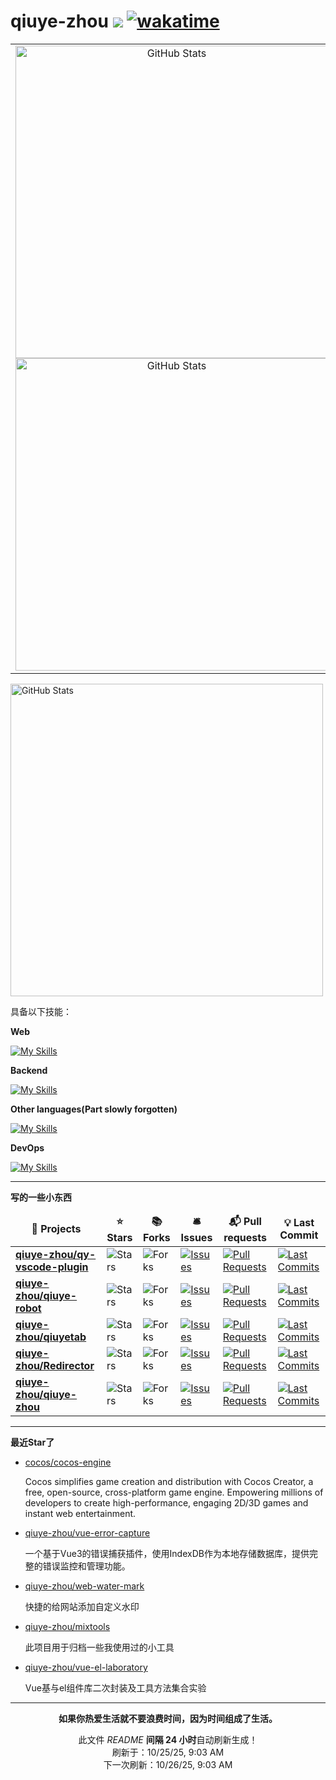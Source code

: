 # qiuye-zhou ![](https://visitor-badge.laobi.icu/badge?page_id=qiuye-zhou.readme) [![wakatime](https://wakatime.com/badge/user/9213dc96-df0d-4e66-b0bb-50f9e04e988c.svg)](https://wakatime.com/@9213dc96-df0d-4e66-b0bb-50f9e04e988c)

<table>
  <tr>
    <td align="center">
      <img width="500px" alt="GitHub Stats" src="https://github-readme-stats.vercel.app/api?username=qiuye-zhou&show_icons=true"/>
      <img width="500px" alt="GitHub Stats" src="https://github-readme-stats.vercel.app/api/top-langs/?username=qiuye-zhou&count_private=true&show_icons=true&layout=compact"/>
    </td>
    <td align="center">
      <img width="700px" alt="GitHub Stats" src="https://s21.ax1x.com/2025/08/30/pVcVrQO.png"/>
    </td>
  </tr>
</table>

<img width="500px" alt="GitHub Stats" src="https://leetcard.jacoblin.cool/qiuye-zh?theme=light&font=Rasa&site=cn"/>

具备以下技能：

**Web**

[![My Skills](https://skillicons.dev/icons?i=html,css,js,ts,vue,react,tailwind,windicss,sass,pinia,vite,rollupjs,nextjs,nuxtjs,electron,jquery,jest&perline=10)](https://skillicons.dev)

**Backend**

[![My Skills](https://skillicons.dev/icons?i=nestjs,express,nodejs,mysql,mongodb,redis&perline=10)](https://skillicons.dev)

**Other languages(Part slowly forgotten)**

[![My Skills](https://skillicons.dev/icons?i=cpp,c,python,java&perline=10)](https://skillicons.dev)

**DevOps**

[![My Skills](https://skillicons.dev/icons?i=github,vscode,visualstudio,git,gitlab,stackoverflow,pnpm,githubactions&perline=10)](https://skillicons.dev)

------------

**写的一些小东西**

<table><thead align=center><tr border: none;><td><b>🎁 Projects</b></td><td><b>⭐ Stars</b></td><td><b>📚 Forks</b></td><td><b>🛎 Issues</b></td><td><b>📬 Pull requests</b></td><td><b>💡 Last Commit</b></td></tr></thead><tbody><tr><td><a href=https://github.com/qiuye-zhou/qy-vscode-plugin><b>qiuye-zhou/qy-vscode-plugin</b></a></td><td><img alt=Stars src="https://img.shields.io/github/stars/qiuye-zhou/qy-vscode-plugin?style=flat-square&labelColor=343b41"></td><td><img alt=Forks src="https://img.shields.io/github/forks/qiuye-zhou/qy-vscode-plugin?style=flat-square&labelColor=343b41"></td><td><a href=https://github.com/qiuye-zhou/qy-vscode-plugin/issues target=_blank><img alt=Issues src="https://img.shields.io/github/issues/qiuye-zhou/qy-vscode-plugin?style=flat-square&labelColor=343b41"></a></td><td><a href=https://github.com/qiuye-zhou/qy-vscode-plugin/pulls target=_blank><img alt="Pull Requests"src="https://img.shields.io/github/issues-pr/qiuye-zhou/qy-vscode-plugin?style=flat-square&labelColor=343b41"></a></td><td><a href=https://github.com/qiuye-zhou/qy-vscode-plugin/commits target=_blank><img alt="Last Commits"src="https://img.shields.io/github/last-commit/qiuye-zhou/qy-vscode-plugin?style=flat-square&labelColor=343b41"></a></td></tr><tr><td><a href=https://github.com/qiuye-zhou/qiuye-robot><b>qiuye-zhou/qiuye-robot</b></a></td><td><img alt=Stars src="https://img.shields.io/github/stars/qiuye-zhou/qiuye-robot?style=flat-square&labelColor=343b41"></td><td><img alt=Forks src="https://img.shields.io/github/forks/qiuye-zhou/qiuye-robot?style=flat-square&labelColor=343b41"></td><td><a href=https://github.com/qiuye-zhou/qiuye-robot/issues target=_blank><img alt=Issues src="https://img.shields.io/github/issues/qiuye-zhou/qiuye-robot?style=flat-square&labelColor=343b41"></a></td><td><a href=https://github.com/qiuye-zhou/qiuye-robot/pulls target=_blank><img alt="Pull Requests"src="https://img.shields.io/github/issues-pr/qiuye-zhou/qiuye-robot?style=flat-square&labelColor=343b41"></a></td><td><a href=https://github.com/qiuye-zhou/qiuye-robot/commits target=_blank><img alt="Last Commits"src="https://img.shields.io/github/last-commit/qiuye-zhou/qiuye-robot?style=flat-square&labelColor=343b41"></a></td></tr><tr><td><a href=https://github.com/qiuye-zhou/qiuyetab><b>qiuye-zhou/qiuyetab</b></a></td><td><img alt=Stars src="https://img.shields.io/github/stars/qiuye-zhou/qiuyetab?style=flat-square&labelColor=343b41"></td><td><img alt=Forks src="https://img.shields.io/github/forks/qiuye-zhou/qiuyetab?style=flat-square&labelColor=343b41"></td><td><a href=https://github.com/qiuye-zhou/qiuyetab/issues target=_blank><img alt=Issues src="https://img.shields.io/github/issues/qiuye-zhou/qiuyetab?style=flat-square&labelColor=343b41"></a></td><td><a href=https://github.com/qiuye-zhou/qiuyetab/pulls target=_blank><img alt="Pull Requests"src="https://img.shields.io/github/issues-pr/qiuye-zhou/qiuyetab?style=flat-square&labelColor=343b41"></a></td><td><a href=https://github.com/qiuye-zhou/qiuyetab/commits target=_blank><img alt="Last Commits"src="https://img.shields.io/github/last-commit/qiuye-zhou/qiuyetab?style=flat-square&labelColor=343b41"></a></td></tr><tr><td><a href=https://github.com/qiuye-zhou/Redirector><b>qiuye-zhou/Redirector</b></a></td><td><img alt=Stars src="https://img.shields.io/github/stars/qiuye-zhou/Redirector?style=flat-square&labelColor=343b41"></td><td><img alt=Forks src="https://img.shields.io/github/forks/qiuye-zhou/Redirector?style=flat-square&labelColor=343b41"></td><td><a href=https://github.com/qiuye-zhou/Redirector/issues target=_blank><img alt=Issues src="https://img.shields.io/github/issues/qiuye-zhou/Redirector?style=flat-square&labelColor=343b41"></a></td><td><a href=https://github.com/qiuye-zhou/Redirector/pulls target=_blank><img alt="Pull Requests"src="https://img.shields.io/github/issues-pr/qiuye-zhou/Redirector?style=flat-square&labelColor=343b41"></a></td><td><a href=https://github.com/qiuye-zhou/Redirector/commits target=_blank><img alt="Last Commits"src="https://img.shields.io/github/last-commit/qiuye-zhou/Redirector?style=flat-square&labelColor=343b41"></a></td></tr><tr><td><a href=https://github.com/qiuye-zhou/qiuye-zhou><b>qiuye-zhou/qiuye-zhou</b></a></td><td><img alt=Stars src="https://img.shields.io/github/stars/qiuye-zhou/qiuye-zhou?style=flat-square&labelColor=343b41"></td><td><img alt=Forks src="https://img.shields.io/github/forks/qiuye-zhou/qiuye-zhou?style=flat-square&labelColor=343b41"></td><td><a href=https://github.com/qiuye-zhou/qiuye-zhou/issues target=_blank><img alt=Issues src="https://img.shields.io/github/issues/qiuye-zhou/qiuye-zhou?style=flat-square&labelColor=343b41"></a></td><td><a href=https://github.com/qiuye-zhou/qiuye-zhou/pulls target=_blank><img alt="Pull Requests"src="https://img.shields.io/github/issues-pr/qiuye-zhou/qiuye-zhou?style=flat-square&labelColor=343b41"></a></td><td><a href=https://github.com/qiuye-zhou/qiuye-zhou/commits target=_blank><img alt="Last Commits"src="https://img.shields.io/github/last-commit/qiuye-zhou/qiuye-zhou?style=flat-square&labelColor=343b41"></a></td></tr></tbody></table>

------------

**最近Star了**

<ul><li><a href=https://github.com/cocos/cocos-engine>cocos/cocos-engine</a><p>Cocos simplifies game creation and distribution with Cocos Creator, a free, open-source, cross-platform game engine. Empowering millions of developers to create high-performance, engaging 2D/3D games and instant web entertainment.</p></li><li><a href=https://github.com/qiuye-zhou/vue-error-capture>qiuye-zhou/vue-error-capture</a><p>一个基于Vue3的错误捕获插件，使用IndexDB作为本地存储数据库，提供完整的错误监控和管理功能。</p></li><li><a href=https://github.com/qiuye-zhou/web-water-mark>qiuye-zhou/web-water-mark</a><p>快捷的给网站添加自定义水印</p></li><li><a href=https://github.com/qiuye-zhou/mixtools>qiuye-zhou/mixtools</a><p>此项目用于归档一些我使用过的小工具</p></li><li><a href=https://github.com/qiuye-zhou/vue-el-laboratory>qiuye-zhou/vue-el-laboratory</a><p>Vue基与el组件库二次封装及工具方法集合实验</p></li></ul>

------------

<p align=center><strong>如果你热爱生活就不要浪费时间，因为时间组成了生活。</strong></p>
<p align=center>此文件 <i>README</i> <b>间隔 24 小时</b>自动刷新生成！<br>刷新于：10/25/25, 9:03 AM<br>下一次刷新：10/26/25, 9:03 AM</p>
